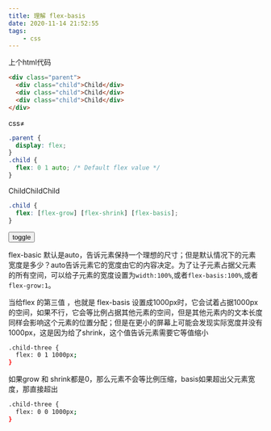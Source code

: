 ```yaml
---
title: 理解 flex-basis
date: 2020-11-14 21:52:55
tags:
    - css
---
```

上个html代码
```html
<div class="parent">
  <div class="child">Child</div>
  <div class="child">Child</div>
  <div class="child">Child</div>
</div>
```
css≠
```css
.parent {
  display: flex;
}
.child {
  flex: 0 1 auto; /* Default flex value */
}
```
<html>
<style>
body{
    body {
  font-family: -apple-system, BlinkMacSystemFont, "Segoe UI", Roboto, Helvetica,
    Arial, sans-serif, "Apple Color Emoji", "Segoe UI Emoji", "Segoe UI Symbol";
}
}
.parent {
  display: flex;
}
.child {
  flex: 0 1 auto; /* Default flex value */
  /* 上面的代码相当于是
  *flex-grow:0; flex-shrink:1;flex-basis:auto;s
  *
  */
}
.child-grow{
    flex:1 0 auto;
}
.child-flex{
    flex:1 1 auto
}
</style>
<div class="parent">
  <div class="child">Child</div>
  <div class="child">Child</div>
  <div class="child">Child</div>
</div>
</html>

```css
.child {
  flex: [flex-grow] [flex-shrink] [flex-basis];
}
```
<span id="showCssText"><span>



<button id="toggle">toggle</button>
<script>
const btn = document.getElementById("toggle");
btn.addEventListener('click',function(){
        const span = document.getElementById('showCssText');
        [...document.getElementsByClassName('child')].forEach(item=>{
            const classList = item.classList;
            // console.log(classList)
            if(classList.length === 1 ){
                classList.add('child-grow')
                span.innerText = 'flex:1 0 auto;'
            }else if(classList.length === 2){
                classList.add('child-flex')
                span.innerText = 'flex:1 1 auto'
            }else{
                classList.remove('child-flex')
                classList.remove('child-grow')
                span.innerText = 'flex: 0 1 auto; '
            }
        })
})
</script>


flex-basic 默认是auto，告诉元素保持一个理想的尺寸；但是默认情况下的元素宽度是多少？auto告诉元素它的宽度由它的内容决定。为了让子元素占据父元素的所有空间，可以给子元素的宽度设置为`width:100%`,或者`flex-basis:100%`,或者`flex-grow:1`。

当给flex 的第三值 ，也就是 flex-basis 设置成1000px时，它会试着占据1000px的空间，如果不行，它会等比例占据其他元素的空间，但是其他元素内的文本长度同样会影响这个元素的位置分配；但是在更小的屏幕上可能会发现实际宽度并没有1000px，这是因为给了shrink，这个值告诉元素需要它等值缩小
```bash
.child-three {
  flex: 0 1 1000px;
}
```

如果grow 和 shrink都是0，那么元素不会等比例压缩，basis如果超出父元素宽度，那直接超出
```bash
.child-three {
  flex: 0 0 1000px;
}
```